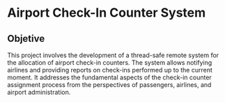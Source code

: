 # Airport Check-In Counter System

## Objetive

This project involves the development of a thread-safe remote system for the allocation of airport check-in counters. The system allows notifying airlines and providing reports on check-ins performed up to the current moment. It addresses the fundamental aspects of the check-in counter assignment process from the perspectives of passengers, airlines, and airport administration.

